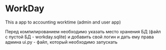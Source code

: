 # WorkDay
This a app to accounting worktime (admin and user app)

Перед компилированием необходимо указать место хранения БД (файл с пустой БД - workday.sqlite) и добавить свой логин и дать ему права админа
ui.py - файл, который необходимо запускать
